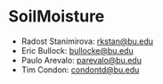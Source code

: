 # SoilMoisture

- Radost Stanimirova: rkstan@bu.edu
- Eric Bullock: bullocke@bu.edu
- Paulo Arevalo: parevalo@bu.edu 
- Tim Condon: condontd@bu.edu